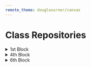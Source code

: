 ```yaml
---
remote_theme: douglasurner/canvas
---
```


# Class Repositories

<details>
  <summary>1st Block</summary>
  
  * [Dionte H.](https://github.com/K-dion)
  * [Douglas U.](https://github.com/DouglasUrner)
  
</details>

<details>
  <summary>4th Block</summary>
  
  * [Madison A.](https://github.com/wowitsmadiao)
  * [Emma H.](https://github.com/fcr-harris)
  * [Douglas U.](https://github.com/DouglasUrner)
  * .[Lukas P.](https://github.com/LukasPaulus)
</details>

<details>
  <summary>6th Block</summary>
  
  * [Thomas K.](https://github.com/Kay9000)
  * [Douglas U.](https://github.com/DouglasUrner)
  
  <details>
 

<details>
  <summary>7th Block</summary>
  
  * [Douglas U.](https://github.com/DouglasUrner)

</details>




